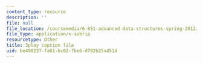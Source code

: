 ```yaml
---
content_type: resource
description: ''
file: null
file_location: /coursemedia/6-851-advanced-data-structures-spring-2012/be498237fa61bc027be6d792b25a4514_V3omVLzI0WE.srt
file_type: application/x-subrip
resourcetype: Other
title: 3play caption file
uid: be498237-fa61-bc02-7be6-d792b25a4514
---
```

